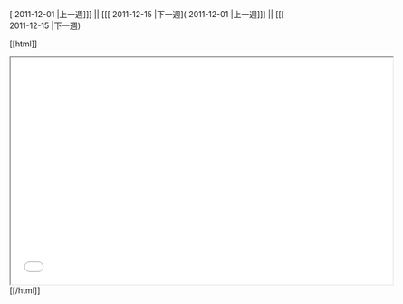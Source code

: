 [ 2011-12-01 |上一週]]] || [[[ 2011-12-15 |下一週]( 2011-12-01 |上一週]]] || [[[ 2011-12-15 |下一週)



[[html]]
<iframe src='<http://pad.hackingthursday.org>  ?showControls=true&showChat=true&showLineNumbers=true&useMonospaceFont=false' width=675 height=400></iframe>
[[/html]]